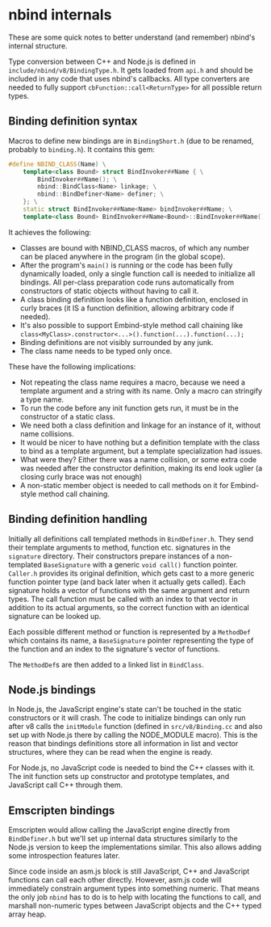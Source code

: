 nbind internals
===============

These are some quick notes to better understand (and remember) nbind's internal structure.

Type conversion between C++ and Node.js is defined in `include/nbind/v8/BindingType.h`. It gets loaded from `api.h` and should be included in any code that uses nbind's callbacks. All type converters are needed to fully support `cbFunction::call<ReturnType>` for all possible return types.

Binding definition syntax
-------------------------

Macros to define new bindings are in `BindingShort.h` (due to be renamed, probably to `binding.h`). It contains this gem:

```c++
#define NBIND_CLASS(Name) \
	template<class Bound> struct BindInvoker##Name { \
		BindInvoker##Name(); \
		nbind::BindClass<Name> linkage; \
		nbind::BindDefiner<Name> definer; \
	}; \
	static struct BindInvoker##Name<Name> bindInvoker##Name; \
	template<class Bound> BindInvoker##Name<Bound>::BindInvoker##Name():definer(#Name)
```

It achieves the following:

- Classes are bound with NBIND_CLASS macros, of which any number can be placed anywhere in the program (in the global scope).
- After the program's `main()` is running or the code has been fully dynamically loaded, only a single function call is needed to initialize all bindings. All per-class preparation code runs automatically from constructors of static objects without having to call it.
- A class binding definition looks like a function definition, enclosed in curly braces (it IS a function definition, allowing arbitrary code if needed).
- It's also possible to support Embind-style method call chaining like `class<MyClass>.constructor<...>().function(...).function(...);`
- Binding definitions are not visibly surrounded by any junk.
- The class name needs to be typed only once.

These have the following implications:

- Not repeating the class name requires a macro, because we need a template argument and a string with its name. Only a macro can stringify a type name.
- To run the code before any init function gets run, it must be in the constructor of a static class.
- We need both a class definition and linkage for an instance of it, without name collisions.
- It would be nicer to have nothing but a definition template with the class to bind as a template argument, but a template specialization had issues.
 - What were they? Either there was a name collision, or some extra code was needed after the constructor definition, making its end look uglier (a closing curly brace was not enough)
- A non-static member object is needed to call methods on it for Embind-style method call chaining.

Binding definition handling
---------------------------

Initially all definitions call templated methods in `BindDefiner.h`. They send their template arguments to method, function etc. signatures in the `signature` directory. Their constructors prepare instances of a non-templated `BaseSignature` with a generic `void call()` function pointer. `Caller.h` provides its original definition, which gets cast to a more generic function pointer type (and back later when it actually gets called). Each signature holds a vector of functions with the same argument and return types. The call function must be called with an index to that vector in addition to its actual arguments, so the correct function with an identical signature can be looked up.

Each possible different method or function is represented by a `MethodDef` which contains its name, a `BaseSignature` pointer representing the type of the function and an index to the signature's vector of functions.

The `MethodDef`s are then added to a linked list in `BindClass`.

Node.js bindings
----------------

In Node.js, the JavaScript engine's state can't be touched in the static constructors or it will crash. The code to initialize bindings can only run after v8 calls the `initModule` function (defined in `src/v8/Binding.cc` and also set up with Node.js there by calling the NODE_MODULE macro). This is the reason that bindings definitions store all information in list and vector structures, where they can be read when the engine is ready.

For Node.js, no JavaScript code is needed to bind the C++ classes with it. The init function sets up constructor and prototype templates, and JavaScript call C++ through them.

Emscripten bindings
-------------------

Emscripten would allow calling the JavaScript engine directly from `BindDefiner.h` but we'll set up internal data structures similarly to the Node.js version to keep the implementations similar. This also allows adding some introspection features later.

Since code inside an asm.js block is still JavaScript, C++ and JavaScript functions can call each other directly. However, asm.js code will immediately constrain argument types into something numeric. That means the only job `nbind` has to do is to help with locating the functions to call, and marshall non-numeric types between JavaScript objects and the C++ typed array heap.
